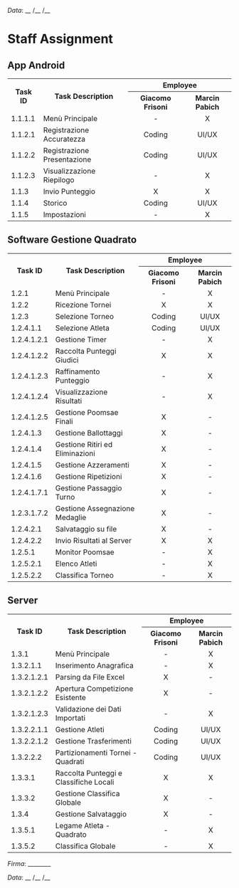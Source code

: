*Data*: __ /__ /__

# Staff Assignment

## App Android
<table>
  <tr>
    <th rowspan="2">Task ID</th>
    <th rowspan="2">Task Description</th>
    <th colspan="2">Employee</th>
  </tr>
  <tr>
    <th>Giacomo Frisoni</th>
    <th>Marcin Pabich</th>
  </tr>
  <tr>
    <td>1.1.1.1</td>
    <td>Menù Principale</td>
    <td align="center">-</td>
    <td align="center">X</td>
  </tr>
  <tr>
    <td>1.1.2.1</td>
    <td>Registrazione Accuratezza</td>
    <td align="center">Coding</td>
    <td align="center">UI/UX</td>
  </tr>
  <tr>
    <td>1.1.2.2</td>
    <td>Registrazione Presentazione</td>
    <td align="center">Coding</td>
    <td align="center">UI/UX</td>
  </tr>
  <tr>
    <td>1.1.2.3</td>
    <td>Visualizzazione Riepilogo</td>
    <td align="center">-</td>
    <td align="center">X</td>
  </tr>
  <tr>
    <td>1.1.3</td>
    <td>Invio Punteggio</td>
    <td align="center">X</td>
    <td align="center">X</td>
  </tr>
  <tr>
    <td>1.1.4</td>
    <td>Storico</td>
    <td align="center">Coding</td>
    <td align="center">UI/UX</td>
  </tr>
  <tr>
    <td>1.1.5</td>
    <td>Impostazioni</td>
    <td align="center">-</td>
    <td align="center">X</td>
  </tr>
</table>

## Software Gestione Quadrato
<table>
  <tr>
    <th rowspan="2">Task ID</th>
    <th rowspan="2">Task Description</th>
    <th colspan="2">Employee</th>
  </tr>
  <tr>
    <th>Giacomo Frisoni</th>
    <th>Marcin Pabich</th>
  </tr>
  <tr>
    <td>1.2.1</td>
    <td>Menù Principale</td>
    <td align="center">-</td>
    <td align="center">X</td>
  </tr>
  <tr>
    <td>1.2.2</td>
    <td>Ricezione Tornei</td>
    <td align="center">X</td>
    <td align="center">X</td>
  </tr>
  <tr>
    <td>1.2.3</td>
    <td>Selezione Torneo</td>
    <td align="center">Coding</td>
    <td align="center">UI/UX</td>
  </tr>
  <tr>
    <td>1.2.4.1.1</td>
    <td>Selezione Atleta</td>
    <td align="center">Coding</td>
    <td align="center">UI/UX</td>
  </tr>
  <tr>
    <td>1.2.4.1.2.1</td>
    <td>Gestione Timer</td>
    <td align="center">-</td>
    <td align="center">X</td>
  </tr>
  <tr>
    <td>1.2.4.1.2.2</td>
    <td>Raccolta Punteggi Giudici</td>
    <td align="center">X</td>
    <td align="center">X</td>
  </tr>
  <tr>
    <td>1.2.4.1.2.3</td>
    <td>Raffinamento Punteggio</td>
    <td align="center">-</td>
    <td align="center">X</td>
  </tr>
  <tr>
    <td>1.2.4.1.2.4</td>
    <td>Visualizzazione Risultati</td>
    <td align="center">-</td>
    <td align="center">X</td>
  </tr>
  <tr>
    <td>1.2.4.1.2.5</td>
    <td>Gestione Poomsae Finali</td>
    <td align="center">X</td>
    <td align="center">-</td>
  </tr>
  <tr>
    <td>1.2.4.1.3</td>
    <td>Gestione Ballottaggi</td>
    <td align="center">X</td>
    <td align="center">-</td>
  </tr>
  <tr>
    <td>1.2.4.1.4</td>
    <td>Gestione Ritiri ed Eliminazioni</td>
    <td align="center">X</td>
    <td align="center">-</td>
  </tr>
  <tr>
    <td>1.2.4.1.5</td>
    <td>Gestione Azzeramenti</td>
    <td align="center">X</td>
    <td align="center">-</td>
  </tr>
  <tr>
    <td>1.2.4.1.6</td>
    <td>Gestione Ripetizioni</td>
    <td align="center">X</td>
    <td align="center">-</td>
  </tr>
  <tr>
    <td>1.2.4.1.7.1</td>
    <td>Gestione Passaggio Turno</td>
    <td align="center">X</td>
    <td align="center">-</td>
  </tr>
  <tr>
    <td>1.2.3.1.7.2</td>
    <td>Gestione Assegnazione Medaglie</td>
    <td align="center">X</td>
    <td align="center">-</td>
  </tr>
  <tr>
    <td>1.2.4.2.1</td>
    <td>Salvataggio su file</td>
    <td align="center">X</td>
    <td align="center">-</td>
  </tr>
  <tr>
    <td>1.2.4.2.2</td>
    <td>Invio Risultati al Server</td>
    <td align="center">X</td>
    <td align="center">X</td>
  </tr>
  <tr>
    <td>1.2.5.1</td>
    <td>Monitor Poomsae</td>
    <td align="center">-</td>
    <td align="center">X</td>
  </tr>
  <tr>
    <td>1.2.5.2.1</td>
    <td>Elenco Atleti</td>
    <td align="center">-</td>
    <td align="center">X</td>
  </tr>
  <tr>
    <td>1.2.5.2.2</td>
    <td>Classifica Torneo</td>
    <td align="center">-</td>
    <td align="center">X</td>
  </tr>
</table>

## Server

<table>
  <tr>
    <th rowspan="2">Task ID</th>
    <th rowspan="2">Task Description</th>
    <th colspan="2">Employee</th>
  </tr>
  <tr>
    <th>Giacomo Frisoni</th>
    <th>Marcin Pabich</th>
  </tr>
  <tr>
    <td>1.3.1</td>
    <td>Menù Principale</td>
    <td align="center">-</td>
    <td align="center">X</td>
  </tr>
  <tr>
    <td>1.3.2.1.1</td>
    <td>Inserimento Anagrafica</td>
    <td align="center">-</td>
    <td align="center">X</td>
  </tr>
  <tr>
    <td>1.3.2.1.2.1</td>
    <td>Parsing da File Excel</td>
    <td align="center">X</td>
    <td align="center">-</td>
  </tr>
  <tr>
    <td>1.3.2.1.2.2</td>
    <td>Apertura Competizione Esistente</td>
    <td align="center">X</td>
    <td align="center">-</td>
  </tr>
  <tr>
    <td>1.3.2.1.2.3</td>
    <td>Validazione dei Dati Importati</td>
    <td align="center">-</td>
    <td align="center">X</td>
  </tr>
  <tr>
    <td>1.3.2.2.1.1</td>
    <td>Gestione Atleti</td>
    <td align="center">Coding</td>
    <td align="center">UI/UX</td>
  </tr>
  <tr>
    <td>1.3.2.2.1.2</td>
    <td>Gestione Trasferimenti</td>
    <td align="center">Coding</td>
    <td align="center">UI/UX</td>
  </tr>
  <tr>
    <td>1.3.2.2.2</td>
    <td>Partizionamenti Tornei - Quadrati</td>
    <td align="center">Coding</td>
    <td align="center">UI/UX</td>
  </tr>
  <tr>
    <td>1.3.3.1</td>
    <td>Raccolta Punteggi e Classifiche Locali</td>
    <td align="center">X</td>
    <td align="center">X</td>
  </tr>
  <tr>
    <td>1.3.3.2</td>
    <td>Gestione Classifica Globale</td>
    <td align="center">X</td>
    <td align="center">-</td>
  </tr>
  <tr>
    <td>1.3.4</td>
    <td>Gestione Salvataggio</td>
    <td align="center">X</td>
    <td align="center">-</td>
  </tr>
  <tr>
    <td>1.3.5.1</td>
    <td>Legame Atleta - Quadrato</td>
    <td align="center">-</td>
    <td align="center">X</td>
  </tr>
  <tr>
    <td>1.3.5.2</td>
    <td>Classifica Globale</td>
    <td align="center">-</td>
    <td align="center">X</td>
  </tr>
</table>

*Firma*: ________

*Data*: __ /__ /__